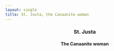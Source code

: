 ```yaml
---
layout: single
title: St. Justa, the Canaanite woman
---
```

<header>
  <h3>St. Justa</h3>
  <h4>The Canaanite woman</h4>
</header>
